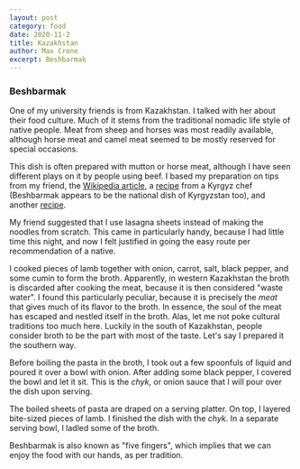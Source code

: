 ```yaml
---
layout: post
category: food
date: 2020-11-2
title: Kazakhstan
author: Max Crone
excerpt: Beshbarmak
---
```


### Beshbarmak

One of my university friends is from Kazakhstan. I talked with her about their food culture. Much of it stems from the traditional nomadic life style of native people. Meat from sheep and horses was most readily available, although horse meat and camel meat seemed to be mostly reserved for special occasions.

This dish is often prepared with mutton or horse meat, although I have seen different plays on it by people using beef.  I based my preparation on tips from my friend, the [Wikipedia article](https://en.wikipedia.org/wiki/Beshbarmak), a [recipe](https://ingmar.app/blog/recipe-the-national-dish-of-kyrgyzstan-besh-barmak/) from a Kyrgyz chef (Beshbarmak appears to be the national dish of Kyrgyzstan too), and another [recipe](https://arbuz.com/recipes/beshbarmak/).

My friend suggested that I use lasagna sheets instead of making the noodles from scratch. This came in particularly handy, because I had little time this night, and now I felt justified in going the easy route per recommendation of a native.

I cooked pieces of lamb together with onion, carrot, salt, black pepper, and some cumin to form the broth. Apparently, in western Kazakhstan the broth is discarded after cooking the meat, because it is then considered "waste water". I found this particularly peculiar, because it is precisely the *meat* that gives much of its flavor to the broth. In essence, the soul of the meat has escaped and nestled itself in the broth. Alas, let me not poke cultural traditions too much here. Luckily in the south of Kazakhstan, people consider broth to be the part with most of the taste. Let's say I prepared it the southern way.

Before boiling the pasta in the broth, I took out a few spoonfuls of liquid and poured it over a bowl with onion. After adding some black pepper, I covered the bowl and let it sit. This is the *chyk*, or onion sauce that I will pour over the dish upon serving.

The boiled sheets of pasta are draped on a serving platter. On top, I layered bite-sized pieces of lamb. I finished the dish with the *chyk*. In a separate serving bowl, I ladled some of the broth.

Beshbarmak is also known as "five fingers", which implies that we can enjoy the food with our hands, as per tradition.
